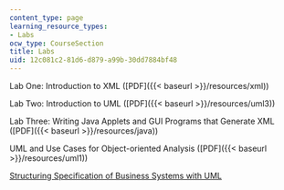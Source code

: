 ```yaml
---
content_type: page
learning_resource_types:
- Labs
ocw_type: CourseSection
title: Labs
uid: 12c081c2-81d6-d879-a99b-30dd7884bf48
---
```


Lab One: Introduction to XML ([PDF]({{< baseurl >}}/resources/xml))

Lab Two: Introduction to UML ([PDF]({{< baseurl >}}/resources/uml3))

Lab Three: Writing Java Applets and GUI Programs that Generate XML ([PDF]({{< baseurl >}}/resources/java))

UML and Use Cases for Object-oriented Analysis ([PDF]({{< baseurl >}}/resources/uml1))

[Structuring Specification of Business Systems with UML](http://sourcemaking.com/uml/modeling-business-systems/business-processes-and-business-systems)